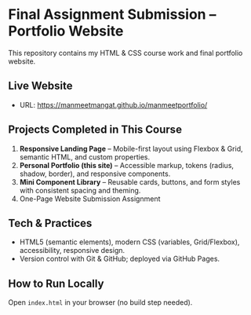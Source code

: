 # Final Assignment Submission – Portfolio Website

This repository contains my HTML & CSS course work and final portfolio website.

## Live Website

- URL: https://manmeetmangat.github.io/manmeetportfolio/

## Projects Completed in This Course

1. **Responsive Landing Page** – Mobile-first layout using Flexbox & Grid, semantic HTML, and custom properties.
2. **Personal Portfolio (this site)** – Accessible markup, tokens (radius, shadow, border), and responsive components.
3. **Mini Component Library** – Reusable cards, buttons, and form styles with consistent spacing and theming.
4. One-Page Website Submission Assignment

## Tech & Practices

- HTML5 (semantic elements), modern CSS (variables, Grid/Flexbox), accessibility, responsive design.
- Version control with Git & GitHub; deployed via GitHub Pages.

## How to Run Locally

Open `index.html` in your browser (no build step needed).
